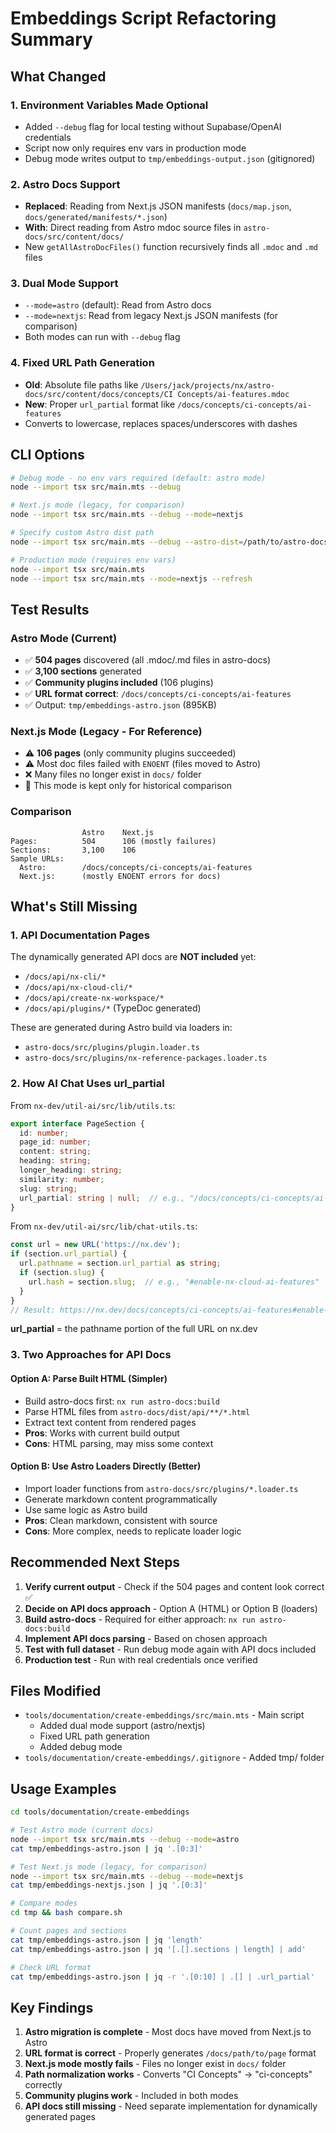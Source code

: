 # Embeddings Script Refactoring Summary

## What Changed

### 1. Environment Variables Made Optional
- Added `--debug` flag for local testing without Supabase/OpenAI credentials
- Script now only requires env vars in production mode
- Debug mode writes output to `tmp/embeddings-output.json` (gitignored)

### 2. Astro Docs Support
- **Replaced**: Reading from Next.js JSON manifests (`docs/map.json`, `docs/generated/manifests/*.json`)
- **With**: Direct reading from Astro mdoc source files in `astro-docs/src/content/docs/`
- New `getAllAstroDocFiles()` function recursively finds all `.mdoc` and `.md` files

### 3. Dual Mode Support
- `--mode=astro` (default): Read from Astro docs
- `--mode=nextjs`: Read from legacy Next.js JSON manifests (for comparison)
- Both modes can run with `--debug` flag

### 4. Fixed URL Path Generation
- **Old**: Absolute file paths like `/Users/jack/projects/nx/astro-docs/src/content/docs/concepts/CI Concepts/ai-features.mdoc`
- **New**: Proper `url_partial` format like `/docs/concepts/ci-concepts/ai-features`
- Converts to lowercase, replaces spaces/underscores with dashes

## CLI Options

```bash
# Debug mode - no env vars required (default: astro mode)
node --import tsx src/main.mts --debug

# Next.js mode (legacy, for comparison)
node --import tsx src/main.mts --debug --mode=nextjs

# Specify custom Astro dist path
node --import tsx src/main.mts --debug --astro-dist=/path/to/astro-docs/dist

# Production mode (requires env vars)
node --import tsx src/main.mts
node --import tsx src/main.mts --mode=nextjs --refresh
```

## Test Results

### Astro Mode (Current)
- ✅ **504 pages** discovered (all .mdoc/.md files in astro-docs)
- ✅ **3,100 sections** generated
- ✅ **Community plugins included** (106 plugins)
- ✅ **URL format correct**: `/docs/concepts/ci-concepts/ai-features`
- ✅ Output: `tmp/embeddings-astro.json` (895KB)

### Next.js Mode (Legacy - For Reference)
- ⚠️ **106 pages** (only community plugins succeeded)
- ⚠️ Most doc files failed with `ENOENT` (files moved to Astro)
- ❌ Many files no longer exist in `docs/` folder
- 📝 This mode is kept only for historical comparison

### Comparison

```
                Astro    Next.js
Pages:          504      106 (mostly failures)
Sections:       3,100    106
Sample URLs:    
  Astro:        /docs/concepts/ci-concepts/ai-features
  Next.js:      (mostly ENOENT errors for docs)
```

## What's Still Missing

### 1. API Documentation Pages
The dynamically generated API docs are **NOT included** yet:
- `/docs/api/nx-cli/*`
- `/docs/api/nx-cloud-cli/*`  
- `/docs/api/create-nx-workspace/*`
- `/docs/api/plugins/*` (TypeDoc generated)

These are generated during Astro build via loaders in:
- `astro-docs/src/plugins/plugin.loader.ts`
- `astro-docs/src/plugins/nx-reference-packages.loader.ts`

### 2. How AI Chat Uses url_partial

From `nx-dev/util-ai/src/lib/utils.ts`:
```typescript
export interface PageSection {
  id: number;
  page_id: number;
  content: string;
  heading: string;
  longer_heading: string;
  similarity: number;
  slug: string;
  url_partial: string | null;  // e.g., "/docs/concepts/ci-concepts/ai-features"
}
```

From `nx-dev/util-ai/src/lib/chat-utils.ts`:
```typescript
const url = new URL('https://nx.dev');
if (section.url_partial) {
  url.pathname = section.url_partial as string;
  if (section.slug) {
    url.hash = section.slug;  // e.g., "#enable-nx-cloud-ai-features"
  }
}
// Result: https://nx.dev/docs/concepts/ci-concepts/ai-features#enable-nx-cloud-ai-features
```

**url_partial** = the pathname portion of the full URL on nx.dev

### 3. Two Approaches for API Docs

#### Option A: Parse Built HTML (Simpler)
- Build astro-docs first: `nx run astro-docs:build`
- Parse HTML files from `astro-docs/dist/api/**/*.html`
- Extract text content from rendered pages
- **Pros**: Works with current build output
- **Cons**: HTML parsing, may miss some context

#### Option B: Use Astro Loaders Directly (Better)
- Import loader functions from `astro-docs/src/plugins/*.loader.ts`
- Generate markdown content programmatically  
- Use same logic as Astro build
- **Pros**: Clean markdown, consistent with source
- **Cons**: More complex, needs to replicate loader logic

## Recommended Next Steps

1. **Verify current output** - Check if the 504 pages and content look correct ✅
2. **Decide on API docs approach** - Option A (HTML) or Option B (loaders)
3. **Build astro-docs** - Required for either approach: `nx run astro-docs:build`
4. **Implement API docs parsing** - Based on chosen approach
5. **Test with full dataset** - Run debug mode again with API docs included
6. **Production test** - Run with real credentials once verified

## Files Modified

- `tools/documentation/create-embeddings/src/main.mts` - Main script
  - Added dual mode support (astro/nextjs)
  - Fixed URL path generation
  - Added debug mode
- `tools/documentation/create-embeddings/.gitignore` - Added tmp/ folder

## Usage Examples

```bash
cd tools/documentation/create-embeddings

# Test Astro mode (current docs)
node --import tsx src/main.mts --debug --mode=astro
cat tmp/embeddings-astro.json | jq '.[0:3]'

# Test Next.js mode (legacy, for comparison)
node --import tsx src/main.mts --debug --mode=nextjs
cat tmp/embeddings-nextjs.json | jq '.[0:3]'

# Compare modes
cd tmp && bash compare.sh

# Count pages and sections
cat tmp/embeddings-astro.json | jq 'length'
cat tmp/embeddings-astro.json | jq '[.[].sections | length] | add'

# Check URL format
cat tmp/embeddings-astro.json | jq -r '.[0:10] | .[] | .url_partial'
```

## Key Findings

1. **Astro migration is complete** - Most docs have moved from Next.js to Astro
2. **URL format is correct** - Properly generates `/docs/path/to/page` format
3. **Next.js mode mostly fails** - Files no longer exist in `docs/` folder
4. **Path normalization works** - Converts "CI Concepts" → "ci-concepts" correctly
5. **Community plugins work** - Included in both modes
6. **API docs still missing** - Need separate implementation for dynamically generated pages
